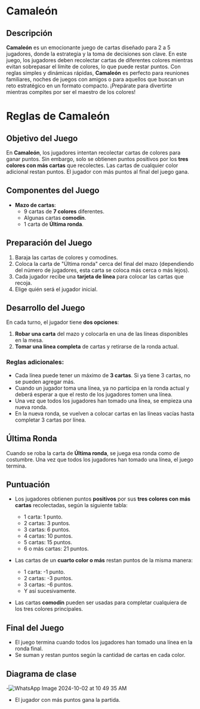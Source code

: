# Camaleón

## Descripción
**Camaleón** es un emocionante juego de cartas diseñado para 2 a 5 jugadores, donde la estrategia y la toma de decisiones son clave. En este juego, los jugadores deben recolectar cartas de diferentes colores mientras evitan sobrepasar el límite de colores, lo que puede restar puntos. Con reglas simples y dinámicas rápidas, **Camaleón** es perfecto para reuniones familiares, noches de juegos con amigos o para aquellos que buscan un reto estratégico en un formato compacto. ¡Prepárate para divertirte mientras compites por ser el maestro de los colores!


# Reglas de Camaleón

## Objetivo del Juego
En **Camaleón**, los jugadores intentan recolectar cartas de colores para ganar puntos. Sin embargo, solo se obtienen puntos positivos por los **tres colores con más cartas** que recolectes. Las cartas de cualquier color adicional restan puntos. El jugador con más puntos al final del juego gana.

## Componentes del Juego
- **Mazo de cartas**:
  - 9 cartas de **7 colores** diferentes.
  - Algunas cartas **comodín**.
  - 1 carta de **Última ronda**.

## Preparación del Juego
1. Baraja las cartas de colores y comodines.
2. Coloca la carta de "Última ronda" cerca del final del mazo (dependiendo del número de jugadores, esta carta se coloca más cerca o más lejos).
3. Cada jugador recibe una **tarjeta de línea** para colocar las cartas que recoja.
4. Elige quién será el jugador inicial.

## Desarrollo del Juego
En cada turno, el jugador tiene **dos opciones**:

1. **Robar una carta** del mazo y colocarla en una de las líneas disponibles en la mesa.
2. **Tomar una línea completa** de cartas y retirarse de la ronda actual.

### Reglas adicionales:
- Cada línea puede tener un máximo de **3 cartas**. Si ya tiene 3 cartas, no se pueden agregar más.
- Cuando un jugador toma una línea, ya no participa en la ronda actual y deberá esperar a que el resto de los jugadores tomen una línea.
- Una vez que todos los jugadores han tomado una línea, se empieza una nueva ronda.
- En la nueva ronda, se vuelven a colocar cartas en las líneas vacías hasta completar 3 cartas por línea.

## Última Ronda
Cuando se roba la carta de **Última ronda**, se juega esa ronda como de costumbre. Una vez que todos los jugadores han tomado una línea, el juego termina.

## Puntuación
- Los jugadores obtienen puntos **positivos** por sus **tres colores con más cartas** recolectadas, según la siguiente tabla:
  - 1 carta: 1 punto.
  - 2 cartas: 3 puntos.
  - 3 cartas: 6 puntos.
  - 4 cartas: 10 puntos.
  - 5 cartas: 15 puntos.
  - 6 o más cartas: 21 puntos.

- Las cartas de un **cuarto color o más** restan puntos de la misma manera:
  - 1 carta: -1 punto.
  - 2 cartas: -3 puntos.
  - 3 cartas: -6 puntos.
  - Y así sucesivamente.

- Las cartas **comodín** pueden ser usadas para completar cualquiera de los tres colores principales.

## Final del Juego
- El juego termina cuando todos los jugadores han tomado una línea en la ronda final.
- Se suman y restan puntos según la cantidad de cartas en cada color.
## Diagrama de clase
-![WhatsApp Image 2024-10-02 at 10 49 35 AM](https://github.com/user-attachments/assets/6359af0b-5d02-4668-9d4b-c57dd3aba46f)


- El jugador con más puntos gana la partida.
